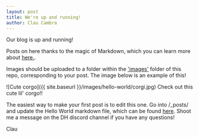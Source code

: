 ```yaml
---
layout: post
title: We're up and running!
author: Clau Cambra
---
```


Our blog is up and running!

Posts on here thanks to the magic of Markdown, which you can learn more about [here.](https://github.com/adam-p/markdown-here/wiki/Markdown-Cheatsheet).

Images should be uploaded to a folder within the ['images'](https://github.com/elChupaCambra/UCL-DH-Blog/tree/main/images) folder of this repo, corresponding to your post. The image below is an example of this!

![Cute corgo]({{ site.baseurl }}/images/hello-world/corgi.jpg)
Check out this cute lil' corgo!!

The easiest way to make your first post is to edit this one. Go into /_posts/ and update the Hello World markdown file, which can be found [here](https://github.com/elChupaCambra/UCL-DH-Blog/blob/main/_posts/2020-12-17-hello-world.md).
Shoot me a message on the DH discord channel if you have any questions!

Clau
